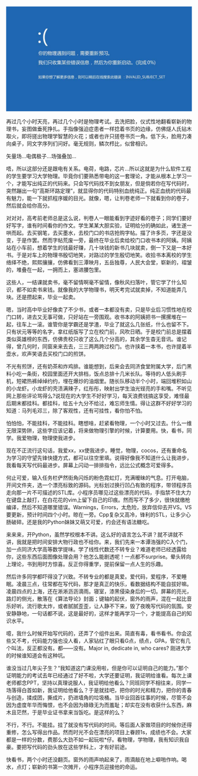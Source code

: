 ![大学物理复习思路](大学物理复习思路.jpg)

再过几个小时天亮，再过几个小时是物理考试。去洗把脸，仪式性地翻看崭新的物理书，妄图做垂死挣扎。手指像强迫症患者一样捻着书页的边缘，仿佛燧人氏钻木取火，即将搓出物理学智慧的火花；或者也许只搓卷书页一角。低下头，脸用力凑向桌子，同文字序列们问好。毫无规则，鳞次栉比，似曾相识。

矢量场…电偶极子…场强叠加…

唔，所以这部分还是跟电有关系。电荷，电路，芯片…所以这就是为什么软件工程的学生要学习大学物理。毕竟你们要熟悉带电的这一套理论，才能从根本上学习一个，才能写出纯正的代码来。只会写代码找不到女朋友，但是倘若你在写代码时，突然蹦出一句“高斯环路定理”，就显得你的代码特别血统纯正。纯正血统的代码最有魅力，能一下就抓程序媛的目光。就像，嗯，让判卷老师一下就看到你的卷子，然后就会给你高分。

对对对，高考前老师总是这么说，判卷人一眼能看到字迹好看的卷子；同学们要好好写字，谁有时间看你的作文。学生某某大胆实验，证明给分的确如此，诸生遂一哄而起。去买钢笔，去买墨水，去校门口的书店抢购字帖。描了许多页，字还是没变，于是作罢。然而字帖荒废一旁，最终在毕业后卖给校门口收书本的阿姨。阿姨站在小车前，想着学生的钱最好赚，几十块钱的新书几块就卖，倒一下又是一本好书。于是对车上的物理书殷切地笑，对路过的学生殷切地笑。收拾书本离校的学生络绎不绝，熙熙攘攘，仿佛看到三潭映月，五岳独尊，人民大会堂，崭新的，褶皱的，堆叠在一起，一拥而上，塞进腰包里。

这些人，一结课就卖书，毫不留情啊毫不留情，像秋风扫落叶，管它学了什么知识，都不如卖书来钱。就像我的大学物理书，明天考完试就卖掉，不知道能弄几块。还是攒起来，毕业一起卖。

嗯，当时高中毕业好像卖了不少书，或者一本都没有卖，只是毕业后习惯性地在校门口转，进去又无事可做，只好站在一旁围观。收书本的阿姨把书一摞摞堆在一起，往车上一滚。谁管你是学霸还是学渣，毕业了就这么几张纸，什么也留不下。只有状元等等的名字，拿红纸版写了立在校门前，风吹日晒。于是校门前总是摆着类似英雄榜的东西，仿佛贵校只收了这么几个分高的，其余学生杳无音讯。谁记得，曾几何时，同窗来来去去，三三两两跨过校门。也许挟着一本书，也许提着半壶水，欢声笑语去买校门口的煎饼。

不光有煎饼，还有奶茶和炸鸡排。谁能想到，后来会去同济食堂附属大学，后门黑料小吃一条街，校园里面还开大排档，饭点总排十几米长队。等待的人低头刷手机，短裙热裤绰绰约约，埋在爆炒的油烟里。随长队移动半个小时，端回堆积如山的小龙虾。小龙虾的壳渍满辣子，红彤彤，映射出学生油光锃亮的手和嘴。不听见网上那些评论骂得么?说现在的大学生不好好学习，每天浪费钱搞这享受，难怪最后期末都挂科。都挂科，给五十九分不给过，难忘师生情。得让这群不好好学习的知道：马列毛邓三，除了客观性，还有可挂性，看你怕不怕。

怕怕怕，不能挂科，不能挂科。瞎想啥，赶紧看物理，一个小时又过去。什么一维无限深势阱，这些字应该记着，将来做物理引擎的时候，计算要用。快，看书，同学。我爱物理，物理使我进步。

现在不正流行这句话，我爱xx，xx使我进步。睡觉，物理，cocos，还有重命名为学习的守望先锋快捷方式，都可以往空里填。说得好像我不知道什么让我进步，我看每天写代码最进步。屏幕上闪动一排排指令，远比公式概念可爱得多。

何止可爱，输入任务栏俨然街角闪烁的粉色霓虹灯，充满暧昧的气息。打开电脑，开间文件夹，选一个漂亮标致的源码。光标划过换行凹凸有致的程序，带领程序员走向那一片不可描述的STL库。小程序员哪见过这些漂亮的代码，手指禁不住大力在键盘上敲打，在白花花的vim上留下自己的印痕。然而写不了多少，很快就缴枪编译，然后不知道哪里错误。Warnings，Errors，太危险，放弃信仰去开VS。VS要更新，预计时间四个小时。晾在一旁。Cpp复杂又高冷，锋利的STL，让多少心肠破碎。还是我的Python妹妹又萌又可爱，约会还有语法糖吃。

来来来，开Python，虽然学校根本不讲。这么好的语言怎么不讲？就不讲就不讲，我就是把时间安排大物行政也不给你。来，我们先来一本谭浩强的C入个门，加一点同济大学高等数学提味。学了线性代数还不转专业？难道老师已经透露给你，这些东西后面图像处理会用？他怎么能剧透呢！一点都不surprise。晕头转向上理论，书到用时方惊喜。反正你得重学，提前保留一点人生的乐趣。

然后许多同学都吓得没了兴致。不转专业的都是真爱。爱代码，爱程序，不爱睡眠。凌晨三点，往常都在写代码，那才是真正的快乐，看数据结构不能自拔好嘛。凌晨四点的上海，还在淅淅沥沥滴雨。寝室，漆黑侵染身后的一切。屏幕的亮光，路灯的侧光，散落在《算法导论》封面；键轴的起伏，窗外的雨声，混在一起比音乐好听。流行歌太炸，或者腻腻歪歪，让人静不下来，毁了夜晚写代码的氛围。安安静静地，一句话都不说，这是最好的，这样才能再学习一个，才能提高自己的知识水平。

噫，我什么时候开始写代码的，还弄了个组件出来。简直有毒，看书看书。你会这些又不考，代码能力强也没人看，人家钻红了眼只看G点，绩点，GPA，管它有几个叫法，反正都没有。都——没有。Major in, dedicate in, who cares? 刚进大学的时候谁知道会有这种坑。

谁没当过几年尖子生？“我知道这门课没用啦，但是你可以证明自己的能力。”那个证明能力的考试去年已经通过了好不啦，大学还要证明，我证明给谁看。每次上课老师都念PPT，坚持以真理说服人，我证明给他看么？同班同学不相往来，同学一场落得白首如新，我证明给他看么？于是就挂吧，把你的时光和精力，把你的青春与创造，揉成团，撕成片，扔进墙角的垃圾桶。当毕业回首往事的时候，尽管不会因为虚度年华而悔恨，也不会因为碌碌无为而羞耻；却实在没有收获什么东西，麻木且茫然，于是毕业证书拿来当饭吃。是这样的么？

不行，不行。不能挂。挂了就没有写代码的时间。等后面人家做项目的时候你还得重修，怎么写得出作品。然而时光不会在漂亮的项目上眷顾1s，成绩也不会。大家都是一样的分数，费那么大劲不如一起玩啦*仔。看物理，学物理，我有知识我自豪。要把写代码的劲头放在这些学科上，才有好前途。

快看书，两个小时还没翻页。窗外的雨声响起来了，雨滴敲在地上噼啪作响。喝水，点灯；崭新的书第一次摊开，小程序员迎接他的命运。